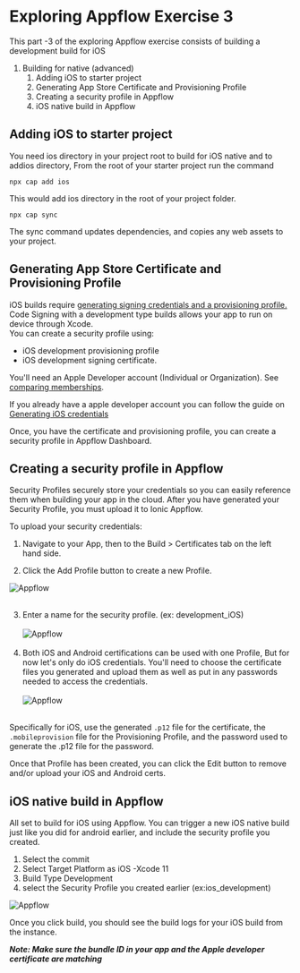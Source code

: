 # Exploring Appflow Exercise 3

This part -3 of the exploring Appflow exercise consists of building a development build for iOS

1. Building for native (advanced)
    1. Adding iOS to starter project
    2. Generating App Store Certificate and Provisioning Profile
    3. Creating a security profile in Appflow
    4. iOS native build in Appflow 
    
    
## Adding iOS to starter project

You need ios directory in your project root to build for iOS native and to addios directory, From the root of your starter project run the command
```
npx cap add ios
```
This would add ios directory in the root of your project folder.

```
npx cap sync
```

The sync command updates dependencies, and copies any web assets to your project.

## Generating App Store Certificate and Provisioning Profile

iOS builds require [generating signing credentials and a provisioning profile. ](https://ionicframework.com/docs/appflow/package/credentials#android-credentials)Code Signing with a development type builds allows your app to run on device through Xcode. <br> You can create a security profile using:
* iOS development provisioning profile 
* iOS development signing certificate.



You'll need an Apple Developer account (Individual or Organization). See
[comparing
memberships](https://developer.apple.com/support/compare-memberships/).

If you already have a apple developer account you can follow the guide on [Generating iOS credentials](https://ionicframework.com/docs/appflow/package/credentials#ios-credentials) 

Once, you have the certificate and provisioning profile, you can create a security profile in Appflow Dashboard.

## Creating a security profile in Appflow

Security Profiles securely store your credentials so you can easily reference them when building your app in the cloud. After you have generated your Security Profile, you must upload it to Ionic Appflow.

To upload your security credentials:

1. Navigate to your App, then to the Build > Certificates tab on the left hand side.

2. Click the Add Profile button to create a new Profile. 

![Appflow](images/img_11.png)
<br> <br>

3. Enter a name for the security profile. (ex: development_iOS)
<br> <br>
![Appflow](images/img_12.png)
<br> <br>
4. Both iOS and Android certifications can be used with one Profile, But for now let's only do iOS credentials. You'll need to choose the certificate files you generated and upload them as well as put in any passwords needed to access the credentials.
<br> <br>
![Appflow](images/img_13.png)
<br> <br>

Specifically for iOS, use the generated `.p12` file for the certificate, the `.mobileprovision` file for the Provisioning Profile, and the password used to generate the .p12 file for the password.

Once that Profile has been created, you can click the Edit button to remove and/or upload your iOS and Android certs.

## iOS native build in Appflow

All set to build for iOS using Appflow. You can trigger a new iOS native build just like you did for android earlier, and include the security profile you created.

1. Select the commit
2. Select Target Platform as iOS -Xcode 11
3. Build Type Development
4. select the Security Profile you created earlier (ex:ios_development)

![Appflow](images/img_14.png)

Once you click build, you should see the build logs for your iOS build from the instance.

***Note: Make sure the bundle ID in your app and the Apple developer certificate are matching***
